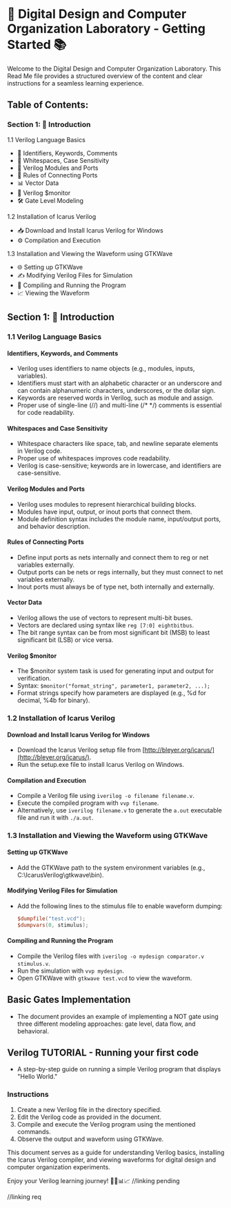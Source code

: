 # 🚀 Digital Design and Computer Organization Laboratory - Getting Started 📚

Welcome to the Digital Design and Computer Organization Laboratory. This Read Me file provides a structured overview of the content and clear instructions for a seamless learning experience.

## Table of Contents:

### Section 1: 📖 Introduction
1.1 Verilog Language Basics
   - 📘 Identifiers, Keywords, Comments
   - 📝 Whitespaces, Case Sensitivity
   - 🧩 Verilog Modules and Ports
   - 🚧 Rules of Connecting Ports
   - 📊 Vector Data
   - 📡 Verilog $monitor
   - 🛠️ Gate Level Modeling

1.2 Installation of Icarus Verilog
   - 📥 Download and Install Icarus Verilog for Windows
   - ⚙️ Compilation and Execution

1.3 Installation and Viewing the Waveform using GTKWave
   - 🌐 Setting up GTKWave
   - ✍️ Modifying Verilog Files for Simulation
   - 🏁 Compiling and Running the Program
   - 📈 Viewing the Waveform

## Section 1: 📖 Introduction
### 1.1 Verilog Language Basics

#### Identifiers, Keywords, and Comments
- Verilog uses identifiers to name objects (e.g., modules, inputs, variables).
- Identifiers must start with an alphabetic character or an underscore and can contain alphanumeric characters, underscores, or the dollar sign.
- Keywords are reserved words in Verilog, such as module and assign.
- Proper use of single-line (//) and multi-line (/* */) comments is essential for code readability.

#### Whitespaces and Case Sensitivity
- Whitespace characters like space, tab, and newline separate elements in Verilog code.
- Proper use of whitespaces improves code readability.
- Verilog is case-sensitive; keywords are in lowercase, and identifiers are case-sensitive.

#### Verilog Modules and Ports
- Verilog uses modules to represent hierarchical building blocks.
- Modules have input, output, or inout ports that connect them.
- Module definition syntax includes the module name, input/output ports, and behavior description.

#### Rules of Connecting Ports
- Define input ports as nets internally and connect them to reg or net variables externally.
- Output ports can be nets or regs internally, but they must connect to net variables externally.
- Inout ports must always be of type net, both internally and externally.

#### Vector Data
- Verilog allows the use of vectors to represent multi-bit buses.
- Vectors are declared using syntax like `reg [7:0] eightbitbus`.
- The bit range syntax can be from most significant bit (MSB) to least significant bit (LSB) or vice versa.

#### Verilog $monitor
- The $monitor system task is used for generating input and output for verification.
- Syntax: `$monitor("format_string", parameter1, parameter2, ...);`
- Format strings specify how parameters are displayed (e.g., %d for decimal, %4b for binary).

### 1.2 Installation of Icarus Verilog

#### Download and Install Icarus Verilog for Windows
- Download the Icarus Verilog setup file from [http://bleyer.org/icarus/](http://bleyer.org/icarus/).
- Run the setup.exe file to install Icarus Verilog on Windows.

#### Compilation and Execution
- Compile a Verilog file using `iverilog -o filename filename.v`.
- Execute the compiled program with `vvp filename`.
- Alternatively, use `iverilog filename.v` to generate the `a.out` executable file and run it with `./a.out`.

### 1.3 Installation and Viewing the Waveform using GTKWave

#### Setting up GTKWave
- Add the GTKWave path to the system environment variables (e.g., C:\IcarusVerilog\gtkwave\bin).

#### Modifying Verilog Files for Simulation
- Add the following lines to the stimulus file to enable waveform dumping:
  ```verilog
  $dumpfile("test.vcd");
  $dumpvars(0, stimulus);
  ```

#### Compiling and Running the Program
- Compile the Verilog files with `iverilog -o mydesign comparator.v stimulus.v`.
- Run the simulation with `vvp mydesign`.
- Open GTKWave with `gtkwave test.vcd` to view the waveform.

## Basic Gates Implementation
- The document provides an example of implementing a NOT gate using three different modeling approaches: gate level, data flow, and behavioral.

## Verilog TUTORIAL - Running your first code
- A step-by-step guide on running a simple Verilog program that displays "Hello World."

### Instructions
1. Create a new Verilog file in the directory specified.
2. Edit the Verilog code as provided in the document.
3. Compile and execute the Verilog program using the mentioned commands.
4. Observe the output and waveform using GTKWave.

This document serves as a guide for understanding Verilog basics, installing the Icarus Verilog compiler, and viewing waveforms for digital design and computer organization experiments.

Enjoy your Verilog learning journey! 🌟🔌📊📈
//linking pending

//linking req